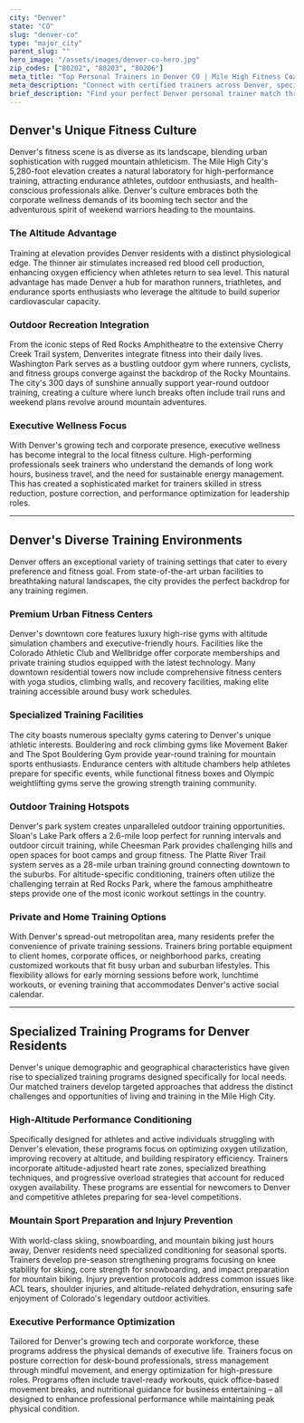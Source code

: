 ```yaml
---
city: "Denver"
state: "CO"
slug: "denver-co"
type: "major_city"
parent_slug: ""
hero_image: "/assets/images/denver-co-hero.jpg"
zip_codes: ["80202", "80203", "80206"]
meta_title: "Top Personal Trainers in Denver CO | Mile High Fitness Coach"
meta_description: "Connect with certified trainers across Denver, specializing in high-altitude conditioning, stress management, and Rocky Mountain endurance."
brief_description: "Find your perfect Denver personal trainer match through our exclusive service designed for the Mile High City's active lifestyle. We connect you with certified trainers specializing in high-altitude conditioning, outdoor endurance training, and executive wellness programs. Whether you're training for mountain sports, seeking injury prevention for skiing, or optimizing performance in Denver's tech scene, our vetted professionals create customized programs for your goals. Stop searching through countless gyms and get matched with your ideal fitness partner today. Achieve your peak performance in Denver's unique environment with expert guidance tailored specifically to you."
---
```

## Denver's Unique Fitness Culture

Denver's fitness scene is as diverse as its landscape, blending urban sophistication with rugged mountain athleticism. The Mile High City's 5,280-foot elevation creates a natural laboratory for high-performance training, attracting endurance athletes, outdoor enthusiasts, and health-conscious professionals alike. Denver's culture embraces both the corporate wellness demands of its booming tech sector and the adventurous spirit of weekend warriors heading to the mountains.

### The Altitude Advantage

Training at elevation provides Denver residents with a distinct physiological edge. The thinner air stimulates increased red blood cell production, enhancing oxygen efficiency when athletes return to sea level. This natural advantage has made Denver a hub for marathon runners, triathletes, and endurance sports enthusiasts who leverage the altitude to build superior cardiovascular capacity.

### Outdoor Recreation Integration

From the iconic steps of Red Rocks Amphitheatre to the extensive Cherry Creek Trail system, Denverites integrate fitness into their daily lives. Washington Park serves as a bustling outdoor gym where runners, cyclists, and fitness groups converge against the backdrop of the Rocky Mountains. The city's 300 days of sunshine annually support year-round outdoor training, creating a culture where lunch breaks often include trail runs and weekend plans revolve around mountain adventures.

### Executive Wellness Focus

With Denver's growing tech and corporate presence, executive wellness has become integral to the local fitness culture. High-performing professionals seek trainers who understand the demands of long work hours, business travel, and the need for sustainable energy management. This has created a sophisticated market for trainers skilled in stress reduction, posture correction, and performance optimization for leadership roles.

---

## Denver's Diverse Training Environments

Denver offers an exceptional variety of training settings that cater to every preference and fitness goal. From state-of-the-art urban facilities to breathtaking natural landscapes, the city provides the perfect backdrop for any training regimen.

### Premium Urban Fitness Centers

Denver's downtown core features luxury high-rise gyms with altitude simulation chambers and executive-friendly hours. Facilities like the Colorado Athletic Club and Wellbridge offer corporate memberships and private training studios equipped with the latest technology. Many downtown residential towers now include comprehensive fitness centers with yoga studios, climbing walls, and recovery facilities, making elite training accessible around busy work schedules.

### Specialized Training Facilities

The city boasts numerous specialty gyms catering to Denver's unique athletic interests. Bouldering and rock climbing gyms like Movement Baker and The Spot Bouldering Gym provide year-round training for mountain sports enthusiasts. Endurance centers with altitude chambers help athletes prepare for specific events, while functional fitness boxes and Olympic weightlifting gyms serve the growing strength training community.

### Outdoor Training Hotspots

Denver's park system creates unparalleled outdoor training opportunities. Sloan's Lake Park offers a 2.6-mile loop perfect for running intervals and outdoor circuit training, while Cheesman Park provides challenging hills and open spaces for boot camps and group fitness. The Platte River Trail system serves as a 28-mile urban training ground connecting downtown to the suburbs. For altitude-specific conditioning, trainers often utilize the challenging terrain at Red Rocks Park, where the famous amphitheatre steps provide one of the most iconic workout settings in the country.

### Private and Home Training Options

With Denver's spread-out metropolitan area, many residents prefer the convenience of private training sessions. Trainers bring portable equipment to client homes, corporate offices, or neighborhood parks, creating customized workouts that fit busy urban and suburban lifestyles. This flexibility allows for early morning sessions before work, lunchtime workouts, or evening training that accommodates Denver's active social calendar.

---

## Specialized Training Programs for Denver Residents

Denver's unique demographic and geographical characteristics have given rise to specialized training programs designed specifically for local needs. Our matched trainers develop targeted approaches that address the distinct challenges and opportunities of living and training in the Mile High City.

### High-Altitude Performance Conditioning

Specifically designed for athletes and active individuals struggling with Denver's elevation, these programs focus on optimizing oxygen utilization, improving recovery at altitude, and building respiratory efficiency. Trainers incorporate altitude-adjusted heart rate zones, specialized breathing techniques, and progressive overload strategies that account for reduced oxygen availability. These programs are essential for newcomers to Denver and competitive athletes preparing for sea-level competitions.

### Mountain Sport Preparation and Injury Prevention

With world-class skiing, snowboarding, and mountain biking just hours away, Denver residents need specialized conditioning for seasonal sports. Trainers develop pre-season strengthening programs focusing on knee stability for skiing, core strength for snowboarding, and impact preparation for mountain biking. Injury prevention protocols address common issues like ACL tears, shoulder injuries, and altitude-related dehydration, ensuring safe enjoyment of Colorado's legendary outdoor activities.

### Executive Performance Optimization

Tailored for Denver's growing tech and corporate workforce, these programs address the physical demands of executive life. Trainers focus on posture correction for desk-bound professionals, stress management through mindful movement, and energy optimization for high-pressure roles. Programs often include travel-ready workouts, quick office-based movement breaks, and nutritional guidance for business entertaining – all designed to enhance professional performance while maintaining peak physical condition.